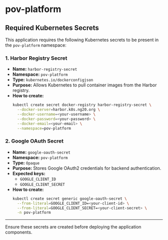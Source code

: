 # pov-platform

## Required Kubernetes Secrets

This application requires the following Kubernetes secrets to be present in the `pov-platform` namespace:

### 1. Harbor Registry Secret
- **Name:** `harbor-registry-secret`
- **Namespace:** `pov-platform`
- **Type:** `kubernetes.io/dockerconfigjson`
- **Purpose:** Allows Kubernetes to pull container images from the Harbor registry.
- **How to create:**
  ```sh
  kubectl create secret docker-registry harbor-registry-secret \
    --docker-server=harbor.k8s.ng20.org \
    --docker-username=<your-username> \
    --docker-password=<your-password> \
    --docker-email=<your-email> \
    --namespace=pov-platform
  ```

### 2. Google OAuth Secret
- **Name:** `google-oauth-secret`
- **Namespace:** `pov-platform`
- **Type:** `Opaque`
- **Purpose:** Stores Google OAuth2 credentials for backend authentication.
- **Expected keys:**
  - `GOOGLE_CLIENT_ID`
  - `GOOGLE_CLIENT_SECRET`
- **How to create:**
  ```sh
  kubectl create secret generic google-oauth-secret \
    --from-literal=GOOGLE_CLIENT_ID=<your-client-id> \
    --from-literal=GOOGLE_CLIENT_SECRET=<your-client-secret> \
    -n pov-platform
  ```

---

Ensure these secrets are created before deploying the application components.